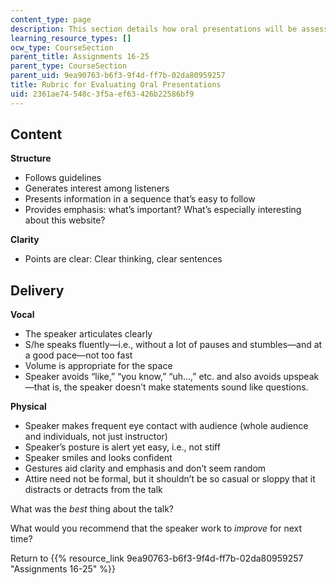 ```yaml
---
content_type: page
description: This section details how oral presentations will be assessed.
learning_resource_types: []
ocw_type: CourseSection
parent_title: Assignments 16-25
parent_type: CourseSection
parent_uid: 9ea90763-b6f3-9f4d-ff7b-02da80959257
title: Rubric for Evaluating Oral Presentations
uid: 2361ae74-548c-3f5a-ef63-426b22586bf9
---
```


Content
-------

**Structure**

*   Follows guidelines
*   Generates interest among listeners
*   Presents information in a sequence that’s easy to follow
*   Provides emphasis: what’s important? What’s especially interesting about this website?

**Clarity**

*   Points are clear: Clear thinking, clear sentences

Delivery
--------

**Vocal**

*   The speaker articulates clearly
*   S/he speaks fluently—i.e., without a lot of pauses and stumbles—and at a good pace—not too fast
*   Volume is appropriate for the space
*   Speaker avoids “like,” “you know,” “uh...,” etc. and also avoids upspeak—that is, the speaker doesn’t make statements sound like questions.

**Physical**

*   Speaker makes frequent eye contact with audience (whole audience and individuals, not just instructor)
*   Speaker’s posture is alert yet easy, i.e., not stiff
*   Speaker smiles and looks confident
*   Gestures aid clarity and emphasis and don’t seem random
*   Attire need not be formal, but it shouldn’t be so casual or sloppy that it distracts or detracts from the talk

What was the _best_ thing about the talk?

What would you recommend that the speaker work to _improve_ for next time?

Return to {{% resource_link 9ea90763-b6f3-9f4d-ff7b-02da80959257 "Assignments 16-25" %}}